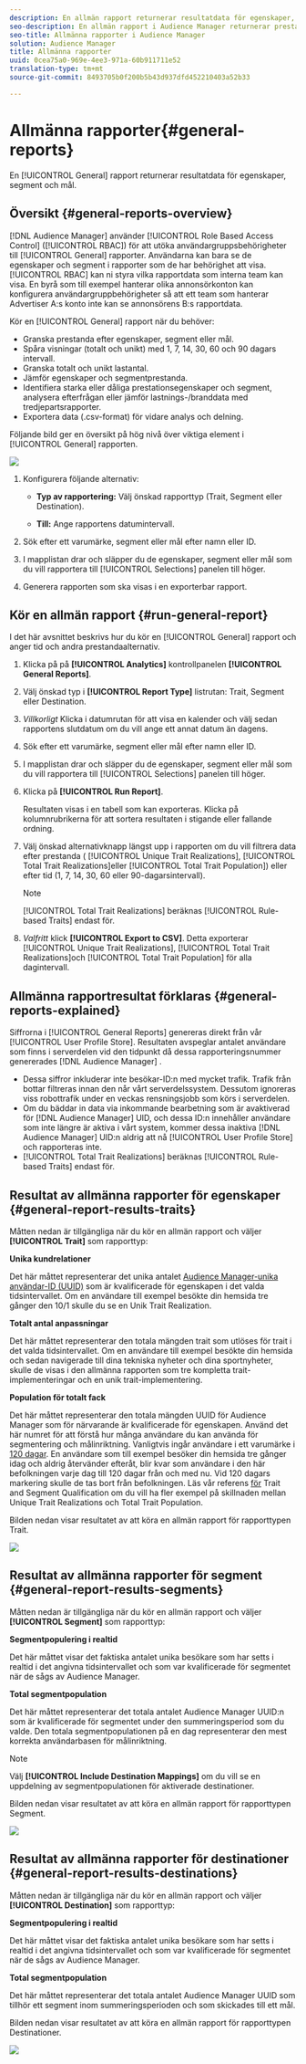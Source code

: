 ```yaml
---
description: En allmän rapport returnerar resultatdata för egenskaper, segment och mål.
seo-description: En allmän rapport i Audience Manager returnerar prestandadata för egenskaper, segment och mål.
seo-title: Allmänna rapporter i Audience Manager
solution: Audience Manager
title: Allmänna rapporter
uuid: 0cea75a0-969e-4ee3-971a-60b911711e52
translation-type: tm+mt
source-git-commit: 8493705b0f200b5b43d937dfd452210403a52b33

---
```



# Allmänna rapporter{#general-reports}

En [!UICONTROL General] rapport returnerar resultatdata för egenskaper, segment och mål.

## Översikt {#general-reports-overview}

<!-- 

c_general_reports.xml

 -->

[!DNL Audience Manager] använder [!UICONTROL Role Based Access Control] ([!UICONTROL RBAC]) för att utöka användargruppsbehörigheter till [!UICONTROL General] rapporter. Användarna kan bara se de egenskaper och segment i rapporter som de har behörighet att visa. [!UICONTROL RBAC] kan ni styra vilka rapportdata som interna team kan visa. En byrå som till exempel hanterar olika annonsörkonton kan konfigurera användargruppbehörigheter så att ett team som hanterar Advertiser A:s konto inte kan se annonsörens B:s rapportdata.

Kör en [!UICONTROL General] rapport när du behöver:

* Granska prestanda efter egenskaper, segment eller mål.
* Spåra visningar (totalt och unikt) med 1, 7, 14, 30, 60 och 90 dagars intervall.
* Granska totalt och unikt lastantal.
* Jämför egenskaper och segmentprestanda.
* Identifiera starka eller dåliga prestationsegenskaper och segment, analysera efterfrågan eller jämför lastnings-/branddata med tredjepartsrapporter.
* Exportera data (.csv-format) för vidare analys och delning.

Följande bild ger en översikt på hög nivå över viktiga element i [!UICONTROL General] rapporten.

![](assets/general_reports.png)

1. Konfigurera följande alternativ:

   * **Typ av rapportering:** Välj önskad rapporttyp (Trait, Segment eller Destination).

   * **Till:** Ange rapportens datumintervall.

2. Sök efter ett varumärke, segment eller mål efter namn eller ID.
3. I mapplistan drar och släpper du de egenskaper, segment eller mål som du vill rapportera till [!UICONTROL Selections] panelen till höger.
4. Generera rapporten som ska visas i en exporterbar rapport.

## Kör en allmän rapport {#run-general-report}

I det här avsnittet beskrivs hur du kör en [!UICONTROL General] rapport och anger tid och andra prestandaalternativ.

<!-- 

t_run_general_report.xml

 -->

1. Klicka på på **[!UICONTROL Analytics]** kontrollpanelen **[!UICONTROL General Reports]**.
1. Välj önskad typ i **[!UICONTROL Report Type]** listrutan: Trait, Segment eller Destination.
1. *Villkorligt* Klicka i datumrutan för att visa en kalender och välj sedan rapportens slutdatum om du vill ange ett annat datum än dagens.
1. Sök efter ett varumärke, segment eller mål efter namn eller ID.
1. I mapplistan drar och släpper du de egenskaper, segment eller mål som du vill rapportera till [!UICONTROL Selections] panelen till höger.
1. Klicka på **[!UICONTROL Run Report]**.

   Resultaten visas i en tabell som kan exporteras. Klicka på kolumnrubrikerna för att sortera resultaten i stigande eller fallande ordning.
1. Välj önskad alternativknapp längst upp i rapporten om du vill filtrera data efter prestanda ( [!UICONTROL Unique Trait Realizations], [!UICONTROL Total Trait Realizations]eller [!UICONTROL Total Trait Population]) eller efter tid (1, 7, 14, 30, 60 eller 90-dagarsintervall).

   >[!NOTE]
   >
   >[!UICONTROL Total Trait Realizations] beräknas [!UICONTROL Rule-based Traits] endast för.

1. *Valfritt* klick **[!UICONTROL Export to CSV]**. Detta exporterar [!UICONTROL Unique Trait Realizations], [!UICONTROL Total Trait Realizations]och [!UICONTROL Total Trait Population] för alla dagintervall.

## Allmänna rapportresultat förklaras {#general-reports-explained}

Siffrorna i [!UICONTROL General Reports] genereras direkt från vår [!UICONTROL User Profile Store]. Resultaten avspeglar antalet användare som finns i serverdelen vid den tidpunkt då dessa rapporteringsnummer genererades [!DNL Audience Manager] .

* Dessa siffror inkluderar inte besökar-ID:n med mycket trafik. Trafik från bottar filtreras innan den når vårt serverdelssystem. Dessutom ignoreras viss robottrafik under en veckas rensningsjobb som körs i serverdelen.
* Om du bäddar in data via inkommande bearbetning som är avaktiverad för [!DNL Audience Manager] UID, och dessa ID:n innehåller användare som inte längre är aktiva i vårt system, kommer dessa inaktiva [!DNL Audience Manager] UID:n aldrig att nå [!UICONTROL User Profile Store] och rapporteras inte.
* [!UICONTROL Total Trait Realizations] beräknas [!UICONTROL Rule-based Traits] endast för.

## Resultat av allmänna rapporter för egenskaper {#general-report-results-traits}

Måtten nedan är tillgängliga när du kör en allmän rapport och väljer **[!UICONTROL Trait]** som rapporttyp:

**Unika kundrelationer**

Det här måttet representerar det unika antalet [Audience Manager-unika användar-ID (UUID)](../reference/ids-in-aam.md) som är kvalificerade för egenskapen i det valda tidsintervallet. Om en användare till exempel besökte din hemsida tre gånger den 10/1 skulle du se en Unik Trait Realization.

**Totalt antal anpassningar**

Det här måttet representerar den totala mängden trait som utlöses för trait i det valda tidsintervallet. Om en användare till exempel besökte din hemsida och sedan navigerade till dina tekniska nyheter och dina sportnyheter, skulle de visas i den allmänna rapporten som tre kompletta trait-implementeringar och en unik trait-implementering.

**Population för totalt fack**

Det här måttet representerar den totala mängden UUID för Audience Manager som för närvarande är kvalificerade för egenskapen. Använd det här numret för att förstå hur många användare du kan använda för segmentering och målinriktning. Vanligtvis ingår användare i ett varumärke i [120 dagar](../features/traits/create-onboarded-rule-based-traits.md#set-expiration-interval). En användare som till exempel besöker din hemsida tre gånger idag och aldrig återvänder efteråt, blir kvar som användare i den här befolkningen varje dag till 120 dagar från och med nu. Vid 120 dagars markering skulle de tas bort från befolkningen. Läs vår referens [för](../features/traits/trait-and-segment-qualification-reference.md) Trait and Segment Qualification om du vill ha fler exempel på skillnaden mellan Unique Trait Realizations och Total Trait Population.

Bilden nedan visar resultatet av att köra en allmän rapport för rapporttypen Trait.

![](assets/general_reports_metrics.png)

## Resultat av allmänna rapporter för segment {#general-report-results-segments}

Måtten nedan är tillgängliga när du kör en allmän rapport och väljer **[!UICONTROL Segment]** som rapporttyp:

**Segmentpopulering i realtid**

Det här måttet visar det faktiska antalet unika besökare som har setts i realtid i det angivna tidsintervallet och som var kvalificerade för segmentet när de sågs av Audience Manager.

**Total segmentpopulation**

Det här måttet representerar det totala antalet Audience Manager UUID:n som är kvalificerade för segmentet under den summeringsperiod som du valde. Den totala segmentpopulationen på en dag representerar den mest korrekta användarbasen för målinriktning.

>[!NOTE]
>
>Välj **[!UICONTROL Include Destination Mappings]** om du vill se en uppdelning av segmentpopulationen för aktiverade destinationer.

Bilden nedan visar resultatet av att köra en allmän rapport för rapporttypen Segment.

![](assets/general_reports_segment_metrics.png)

## Resultat av allmänna rapporter för destinationer {#general-report-results-destinations}

Måtten nedan är tillgängliga när du kör en allmän rapport och väljer **[!UICONTROL Destination]** som rapporttyp:

**Segmentpopulering i realtid**

Det här måttet visar det faktiska antalet unika besökare som har setts i realtid i det angivna tidsintervallet och som var kvalificerade för segmentet när de sågs av Audience Manager.

**Total segmentpopulation**

Det här måttet representerar det totala antalet Audience Manager UUID som tillhör ett segment inom summeringsperioden och som skickades till ett mål.

Bilden nedan visar resultatet av att köra en allmän rapport för rapporttypen Destinationer.

![](assets/general_reports_destinations.png)
